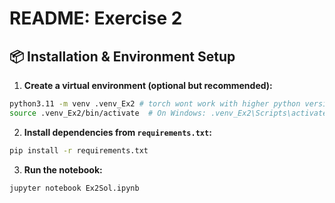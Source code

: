 # README: Exercise 2

## 📦 Installation & Environment Setup

1. **Create a virtual environment (optional but recommended):**

```bash
python3.11 -m venv .venv_Ex2 # torch wont work with higher python versions!
source .venv_Ex2/bin/activate  # On Windows: .venv_Ex2\Scripts\activate
```

2. **Install dependencies from `requirements.txt`:**

```bash
pip install -r requirements.txt
```

3. **Run the notebook:**

```bash
jupyter notebook Ex2Sol.ipynb
```
